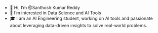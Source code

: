 - 👋 Hi, I’m @Santhosh Kumar Reddy
- 👀 I’m interested in Data Science and AI Tools
- 🎓 I am an AI Engineering student, working on AI tools and passionate about leveraging data-driven insights to solve real-world problems.
<!---
Santhosh-KumarReddy/Santhosh-KumarReddy is a ✨ special ✨ repository because its `README.md` (this file) appears on your GitHub profile.
You can click the Preview link to take a look at your changes.
--->

